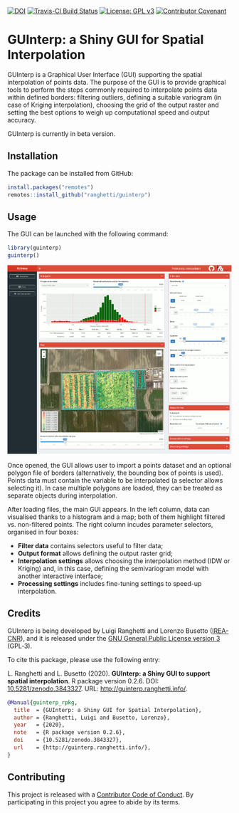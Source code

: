 
<!-- IMPORTANT: do NOT edit README.Rmd! Edit index.Rmd instead, -->
<!-- and generate README.Rmd using utils/code/create_README.sh  -->

[![DOI](https://zenodo.org/badge/DOI/10.5281/zenodo.3843327.svg)](https://doi.org/10.5281/zenodo.3843327)
[![Travis-CI Build
Status](https://travis-ci.com/ranghetti/guinterp.svg?branch=master)](https://travis-ci.com/ranghetti/guinterp)
[![License: GPL
v3](https://img.shields.io/badge/License-GPL%20v3-blue.svg)](http://www.gnu.org/licenses/gpl-3.0)
[![Contributor
Covenant](https://img.shields.io/badge/Contributor%20Covenant-v1.4%20adopted-ff69b4.svg)](http://guinterp.ranghetti.info/.github/CODE-OF-CONDUCT.html)

# GUInterp: a Shiny GUI for Spatial Interpolation

GUInterp is a Graphical User Interface (GUI) supporting the spatial
interpolation of points data. The purpose of the GUI is to provide
graphical tools to perform the steps commonly required to interpolate
points data within defined borders: filtering outliers, defining a
suitable variogram (in case of Kriging interpolation), choosing the grid
of the output raster and setting the best options to weigh up
computational speed and output accuracy.

GUInterp is currently in beta version.

## Installation

The package can be installed from GitHub:

``` r
install.packages("remotes")
remotes::install_github("ranghetti/guinterp")
```

## Usage

The GUI can be launched with the following command:

``` r
library(guinterp)
guinterp()
```

<p style="text-align:center;">

<a href="https://raw.githubusercontent.com/ranghetti/guinterp/devel/man/figures/guinterp-0.png" target="_blank">
<img src="man/figures/guinterp-0_small.png"> </a>

</p>

Once opened, the GUI allows user to import a points dataset and an
optional polygon file of borders (alternatively, the bounding box of
points is used). Points data must contain the variable to be
interpolated (a selector allows selecting it). In case multiple polygons
are loaded, they can be treated as separate objects during
interpolation.

After loading files, the main GUI appears. In the left column, data can
visualised thanks to a histogram and a map; both of them highlight
filtered vs. non-filtered points. The right column incudes parameter
selectors, organised in four boxes:

  - **Filter data** contains selectors useful to filter data;
  - **Output format** allows defining the output raster grid;
  - **Interpolation settings** allows choosing the interpolation method
    (IDW or Kriging) and, in this case, defining the semivariogram model
    with another interactive interface;
  - **Processing settings** includes fine-tuning settings to speed-up
    interpolation.

## Credits

GUInterp is being developed by Luigi Ranghetti and Lorenzo Busetto
([IREA-CNR](http://www.irea.cnr.it)), and it is released under the [GNU
General Public License
version 3](https://www.gnu.org/licenses/gpl-3.0.html) (GPL‑3).

To cite this package, please use the following entry:

L. Ranghetti and L. Busetto (2020). **GUInterp: a Shiny GUI to support
spatial interpolation**. R package version 0.2.6. DOI:
[10.5281/zenodo.3843327](https://dx.doi.org/10.5281/zenodo.3843327).
URL: <http://guinterp.ranghetti.info/>.

``` bibtex
@Manual{guinterp_rpkg,
  title  = {GUInterp: a Shiny GUI for Spatial Interpolation},
  author = {Ranghetti, Luigi and Busetto, Lorenzo},
  year   = {2020},
  note   = {R package version 0.2.6},
  doi    = {10.5281/zenodo.3843327},
  url    = {http://guinterp.ranghetti.info/},
}
```

## Contributing

This project is released with a [Contributor Code of
Conduct](http://guinterp.ranghetti.info/.github/CODE-OF-CONDUCT.html).
By participating in this project you agree to abide by its terms.
